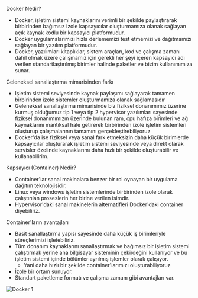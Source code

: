 Docker Nedir? 
- Docker, işletim sistemi kaynaklarını verimli bir şekilde paylaştırarak birbirinden bağımsız izole kapsayıcılar oluşturmamıza olanak sağlayan açık kaynak kodlu bir kapsayıcı platformudur. 
- Docker uygulamalarımızı hızla derlememizi test etmemizi ve dağıtmamızı sağlayan bir yazılım platformudur.
- Docker, yazılımları kitaplıklar, sistem araçları, kod ve çalışma zamanı dahil olmak üzere çalışmamız için gerekli her şeyi içeren kapsayıcı adı verilen standartlaştırılmış birimler halinde paketler ve bizim kullanımımıza sunar. 


Geleneksel sanallaştırma mimarisinden farkı 
- Işletim sistemi seviyesinde kaynak paylaşımı sağlayarak tamamen birbirinden izole sistemler oluşturmamıza olanak sağlamasıdır
- Geleneksel sanallaştırma mimarisinde biz fiziksel donanımımız üzerine kurmuş olduğumuz tip 1 veya tip 2 hypervisor yazılımları sayesinde fiziksel donanımımızın üzerinde bulunan ram, cpu hafıza birimleri ve ağ kaynaklarını mantıksal hale getirerek birbirinden izole işletim sistemleri oluşturup çalışmalarının tamamını gerçekleştirebiliyoruz
- Docker'da ise fiziksel veya sanal fark etmeksizin daha küçük birimlerde kapsayıcılar oluşturarak işletim sistemi seviyesinde veya direkt olarak servisler özelinde kaynaklarımı daha hızlı bir şekilde oluşturabilir ve kullanabilirim.

Kapsayıcı (Container) Nedir?
- Container'lar sanal makinalara benzer bir rol oynayan bir uygulama dağıtım teknolojisidir.
- Linux veya windows işletim sistemlerinde birbirinden izole olarak çalıştırılan proseslerin her birine verilen isimdir.
- Hypervisor'daki sanal makinelerin alternatifleri Docker'daki container diyebiliriz.


Container'ların avantajları 
- Basit sanallaştırma yapısı sayesinde daha küçük iş birimleriyle süreçlerimizi işletebiliriz.
- Tüm donanım kaynaklarını sanallaştırmak ve bağımsız bir işletim sistemi çalıştırmak yerine ana bilgisayar sisteminin çekirdeğini kullanıyor ve bu işletim sistemi içinde bölümler ayrılmış  işlemler olarak çalışıyor.
  -   Yani daha hızlı bir şekilde container'larımızı oluşturabiliyoruz
-   İzole bir ortam sunuyor.
-   Standart paketleme formatı ve çalışma zamanı gibi avantajları var. 


![Docker 1](C:\Users\ELEYDEV\Desktop\GetImage.png)